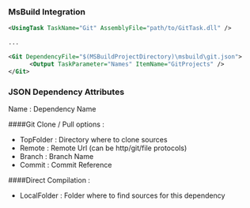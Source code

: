 ### MsBuild Integration ###

```xml
<UsingTask TaskName="Git" AssemblyFile="path/to/GitTask.dll" />

...

<Git DependencyFile="$(MSBuildProjectDirectory)\msbuild\git.json">
      <Output TaskParameter="Names" ItemName="GitProjects" />
</Git>
```

### JSON Dependency Attributes ###

Name : Dependency Name

####Git Clone / Pull options :

* TopFolder : Directory where to clone sources
* Remote : Remote Url (can be http/git/file protocols)
* Branch : Branch Name
* Commit : Commit Reference

####Direct Compilation :

* LocalFolder : Folder where to find sources for this dependency


